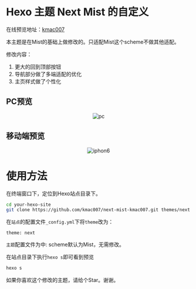 # Hexo 主题 Next Mist 的自定义
在线预览地址：[kmac007](https://kmac007.me)

本主题是在Mist的基础上做修改的。只适配Mist这个scheme不做其他适配。

修改内容：
1. 更大的回到顶部按钮
2. 导航部分做了多端适配的优化
3. 主页样式做了个性化

## PC预览

<center><img src="https://kmac007.b0.upaiyun.com/next-kmac007/pc.png" alt="pc"/></center>

## 移动端预览

<center><img src="https://kmac007.b0.upaiyun.com/next-kmac007/iphone6.gif" alt="iphon6"/></center>

# 使用方法
在终端窗口下，定位到Hexo站点目录下。
```bash
cd your-hexo-site
git clone https://github.com/kmac007/next-mist-kmac007.git themes/next
```
在`站点`的配置文件`_config.yml`下将`theme`改为：
```
theme: next
```
`主题`配置文件为中:
scheme默认为Mist，无需修改。

在站点目录下执行`hexo s`即可看到预览
```bash
hexo s
```

如果你喜欢这个修改的主题，请给个Star。谢谢。

